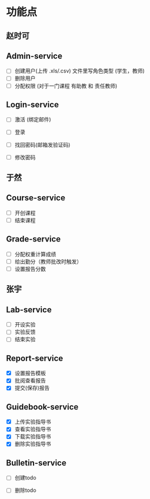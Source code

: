 # 功能点

## 赵时可

## Admin-service
- [ ] 创建用户(上传 .xls/.csv) 文件里写角色类型 (学生，教师)
- [ ] 删除用户
- [ ] 分配权限 (对于一门课程 有助教 和 责任教师)

## Login-service
- [ ] 激活 (绑定邮件)
- [ ] 登录
- [ ] 找回密码(邮箱发验证码)
- [ ] 修改密码


## 于然

## Course-service
- [ ] 开创课程
- [ ] 结束课程

## Grade-service
- [ ] 分配权重计算成绩
- [ ] 给出勤分（教师批改时触发）
- [ ] 设置报告分数

## 张宇

## Lab-service
- [ ] 开设实验 
- [ ] 实验反馈
- [ ] 结束实验

## Report-service
- [x] 设置报告模板
- [x] 批阅查看报告
- [x] 提交(保存)报告

## Guidebook-service
- [x] 上传实验指导书
- [x] 查看实验指导书
- [x] 下载实验指导书
- [x] 删除实验指导书

## Bulletin-service
- [ ] 创建todo 
- [ ] 删除todo 

